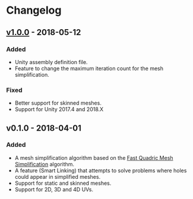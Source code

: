 # Changelog

## [v1.0.0] - 2018-05-12

### Added
- Unity assembly definition file.
- Feature to change the maximum iteration count for the mesh simplification.

### Fixed
- Better support for skinned meshes.
- Support for Unity 2017.4 and 2018.X

## v0.1.0 - 2018-04-01

### Added
- A mesh simplification algorithm based on the [Fast Quadric Mesh Simplification](https://github.com/sp4cerat/Fast-Quadric-Mesh-Simplification) algorithm.
- A feature (Smart Linking) that attempts to solve problems where holes could appear in simplified meshes.
- Support for static and skinned meshes.
- Support for 2D, 3D and 4D UVs.

[v1.0.0]: https://github.com/Whinarn/UnityMeshSimplifier/compare/v0.1.0...v1.0.0
